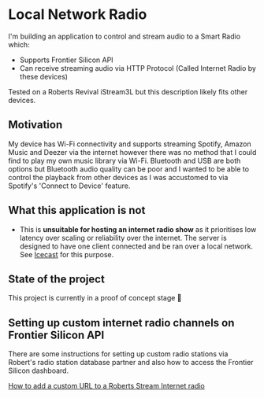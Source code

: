 # Local Network Radio

I'm building an application to control and stream audio to a Smart Radio which:

- Supports Frontier Silicon API
- Can receive streaming audio via HTTP Protocol (Called Internet Radio by these devices)

Tested on a Roberts Revival iStream3L but this description likely fits other devices.

## Motivation

My device has Wi-Fi connectivity and supports streaming Spotify, Amazon Music and Deezer via the internet however there was no method that I could find to play my own music library via Wi-Fi. Bluetooth and USB are both options but Bluetooth audio quality can be poor and I wanted to be able to control the playback from other devices as I was accustomed to via Spotify's 'Connect to Device' feature.

## What this application is not

- This is **unsuitable for hosting an internet radio show** as it prioritises low latency over scaling or reliability over the internet. The server is designed to have one client connected and be ran over a local network. See [Icecast](https://icecast.org/) for this purpose.

## State of the project

This project is currently in a proof of concept stage 🚧

## Setting up custom internet radio channels on Frontier Silicon API

There are some instructions for setting up custom radio stations via Robert's radio station database partner and also how to access the Frontier Silicon dashboard.

[How to add a custom URL to a Roberts Stream Internet radio](https://web.archive.org/web/20240606233710/https://confusedbird.com/thread-7.html)
